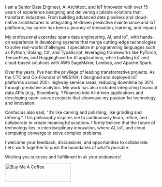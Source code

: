 I am a Senior Data Engineer, AI Architect, and IoT Innovator with over 15 years of experience designing and delivering scalable solutions that transform industries. From building advanced data pipelines and cloud-native architectures to integrating AI-driven predictive maintenance and IoT platforms, my career has been a journey of innovation, learning, and impact.

My professional expertise spans data engineering, AI, and IoT, with hands-on experience in developing systems that merge cutting-edge technologies to solve real-world challenges. I specialize in programming languages such as Python, Golang, C#, and TypeScript, leveraging frameworks like PyTorch, TensorFlow, and HuggingFace for AI applications, while building IoT and cloud-based solutions with AWS SageMaker, Lambda, and Apache Spark.

Over the years, I’ve had the privilege of leading transformative projects. As the CTO and Co-Founder of WESINX, I designed and deployed IoT platforms across 200+ highway service areas, reducing downtime by 30% through predictive analytics. My work has also included integrating financial data APIs (e.g., Bloomberg, YFinance) into AI-driven applications and developing open-source projects that showcase my passion for technology and innovation.

Confucius also said, "It’s like carving and polishing, like grinding and refining." This philosophy inspires me to continuously learn, refine, and collaborate to create meaningful solutions. I firmly believe that the future of technology lies in interdisciplinary innovation, where AI, IoT, and cloud computing converge to solve complex problems.

I welcome your feedback, discussions, and opportunities to collaborate. Let’s work together to push the boundaries of what’s possible.

Wishing you success and fulfillment in all your endeavors!

<div class="contra-hire-me-button" data-analyticsUserId="01cbc3b4-0eac-4a17-a5a3-83d3ce91062c" data-theme="light" data-username="john_ngai"></div><script async src="https://contra.com/static/embed/sdk.js" charset="utf-8"></script>

<a href="https://www.buymeacoffee.com/weizy0219" target="_blank"><img src="https://cdn.buymeacoffee.com/buttons/v2/default-yellow.png" alt="Buy Me A Coffee" style="height: 60px !important;width: 217px !important;" ></a>

